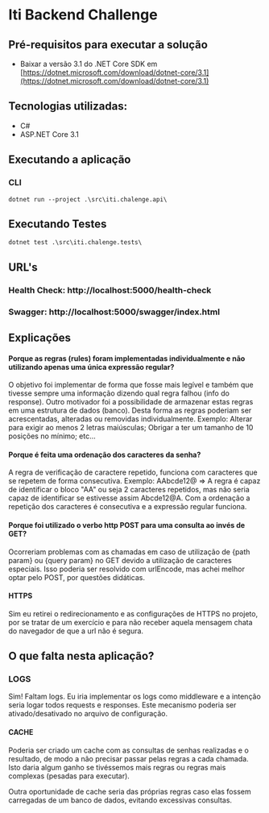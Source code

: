 # Iti Backend Challenge
## Pré-requisitos para executar a solução

-   Baixar a versão 3.1 do .NET Core SDK em  [https://dotnet.microsoft.com/download/dotnet-core/3.1](https://dotnet.microsoft.com/download/dotnet-core/3.1)

## Tecnologias utilizadas:

 -   C#
-   ASP.NET Core 3.1

## Executando a aplicação

### CLI
```
dotnet run --project .\src\iti.chalenge.api\
```

## Executando Testes
```
dotnet test .\src\iti.chalenge.tests\    
```

## URL's

### Health Check:  http://localhost:5000/health-check
### Swagger:  http://localhost:5000/swagger/index.html

## Explicações

#### Porque as regras (rules) foram implementadas individualmente e não utilizando apenas uma única expressão regular?
O objetivo foi implementar de forma que fosse mais legível e também que tivesse sempre uma informação dizendo qual regra falhou (info do response). Outro motivador foi a possibilidade de armazenar estas regras em uma estrutura de dados (banco). Desta forma as regras poderiam ser acrescentadas, alteradas ou removidas individualmente. Exemplo: Alterar para exigir ao menos 2 letras maiúsculas; Obrigar a ter um tamanho de 10 posições no mínimo; etc...

#### Porque é feita uma ordenação dos caracteres da senha?
A regra de verificação de caractere repetido, funciona com caracteres que se repetem de forma consecutiva.
Exemplo:  AAbcde12@ => A regra é capaz de identificar o bloco "AA" ou seja 2 caracteres repetidos, mas não seria capaz de identificar se estivesse assim Abcde12@A. Com a ordenação a repetição dos caracteres é consecutiva e a expressão regular funciona.

#### Porque foi utilizado o verbo http POST para uma consulta ao invés de GET?
Ocorreriam problemas com as chamadas em caso de utilização de {path param} ou {query param} no GET devido a utilização de caracteres especiais. Isso poderia ser resolvido com urlEncode, mas achei melhor optar pelo POST,  por questões didáticas.

#### HTTPS
Sim eu retirei o redirecionamento e as configurações de HTTPS no projeto, por se tratar de um exercício e para não receber aquela mensagem chata do navegador de que a url não é segura.


## O que falta nesta aplicação?

### LOGS
Sim! Faltam logs. Eu iria implementar os logs como middleware e a intenção seria logar todos requests e responses.  Este mecanismo poderia ser ativado/desativado no arquivo de configuração.

#### CACHE
Poderia ser criado um cache com as consultas de senhas realizadas e o resultado, de modo a não precisar passar pelas regras a cada chamada. Isto daria algum ganho se tivéssemos mais regras ou regras mais complexas (pesadas para executar).

Outra oportunidade de cache seria das próprias regras caso elas fossem carregadas de um banco de dados, evitando excessivas consultas.